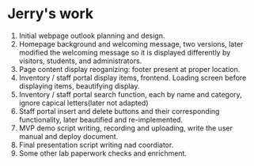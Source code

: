 
# Jerry's work


1. Initial webpage outlook planning and design.
2. Homepage background and welcoming message, two versions, later modified the welcoming message so it is displayed differently by visitors, students, and administrators.
3. Page content display reoganizing: footer present at proper location.
4. Inventory / staff portal display items, frontend. Loading screen before displaying items, beautifying display.
5. Inventory / staff portal search function, each by name and category, ignore capical letters(later not adapted)
6. Staff portal insert and delete buttons and their corresponding functionality, later beautified and re-implemented.
7. MVP demo script writing, recording and uploading, write the user manual and deploy document.
8. Final presentation script writing nad coordiator.
9. Some other lab paperwork checks and enrichment.

